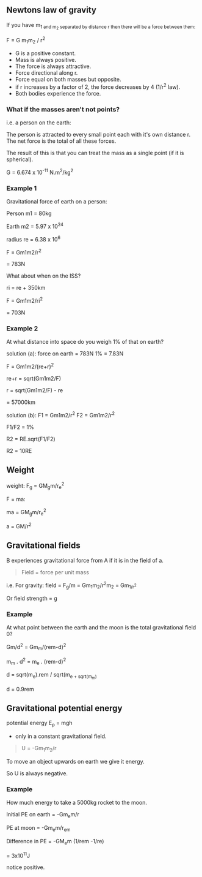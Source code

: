 ## Newtons law of gravity
If you have m<sub>1</sup> and m<sub>2</sub> separated by distance r then there
will be a force between them:

F = G m<sub>1</sub>m<sub>2</sub> / r<sup>2</sup>

* G is a positive constant.
* Mass is always positive.
* The force is always attractive.
* Force directional along r.
* Force equal on both masses but opposite.
* if r increases by a factor of 2, the force decreases by 4 (1/r<sup>2</sup>
  law).
* Both bodies experience the force.

### What if the masses aren't not points?
i.e. a person on the earth:

The person is attracted to every small point each with it's own distance r. The
net force is the total of all these forces.

The result of this is that you can treat the mass as a single point (if it is
spherical). 

G = 6.674 x 10<sup>-11</sup> N.m<sup>2</sup>/kg<sup>2</sup>

### Example 1
Gravitational force of earth on a person:

Person m1 = 80kg

Earth m2 = 5.97 x 10<sup>24</sup>

radius re = 6.38 x 10<sup>6</sup>

F = Gm1m2/r<sup>2</sup>

= 783N

What about when on the ISS?

ri = re + 350km


F = Gm1m2/ri<sup>2</sup>

= 703N

### Example 2
At what distance into space do you weigh 1% of that on earth?

solution (a): force on earth = 783N      1% = 7.83N

F = Gm1m2/(re+r)<sup>2</sup>

re+r = sqrt(Gm1m2/F)

r = sqrt(Gm1m2/F) - re

= 57000km

solution (b): F1 = Gm1m2/r<sup>2</sup>  F2 = Gm1m2/r<sup>2</sup>

F1/F2 = 1%

R2 = RE.sqrt(F1/F2)

R2 = 10RE

## Weight
weight: F<sub>g</sub> = GM<sub>g</sub>m/r<sub>e</sub><sup>2</sup>

F = ma:

ma = GM<sub>g</sub>m/r<sub>e</sub><sup>2</sup>

a = GM/r<sup>2</sup>

## Gravitational fields
B experiences gravitational force from A if it is in the field of a.

> Field = force per unit mass

i.e. For gravity:   field = F<sub>g</sub>/m  =
Gm<sub>1</sub>m<sub>2</sub>/r<sup>2</sup>m<sub>2</sub>  =
Gm<sub>1</sup>/r<sup>2</sup>

Or field strength = g 

### Example
At what point between the earth and the moon is the total gravitational field 0?

Gm/d<sup>2</sup> = Gm<sub>m</sub>/(rem-d)<sup>2</sup>

m<sub>m</sub> . d<sup>2</sup> = m<sub>e</sub> . (rem-d)<sup>2</sup>

d = sqrt(m<sub>e</sub>).rem / sqrt(m<sub>e</sup> + sqrt(m<sub>m</sub>)

d = 0.9rem

## Gravitational potential energy
potential energy E<sub>p</sub> = mgh

- only in a constant gravitational field.

> U = -Gm<sub>1</sub>m<sub>2</sub>/r


To move an object upwards on earth we give it energy.

So U is always negative.

### Example 
How much energy to take a 5000kg rocket to the moon.

Initial PE on earth = -Gm<sub>e</sub>m/r

PE at moon = -Gm<sub>e</sub>m/r<sub>em</sub>

Difference in PE = -GM<sub>e</sub>m (1/rem -1/re)

= 3x10<sup>11</sup>J

notice positive.
